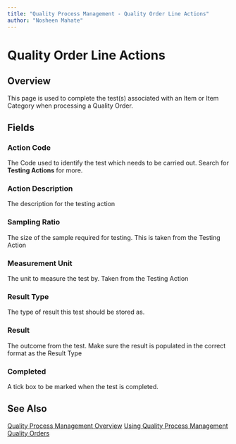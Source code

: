 ```yaml
---
title: "Quality Process Management - Quality Order Line Actions"
author: "Nosheen Mahate"
---
```


# Quality Order Line Actions
## Overview
This page is used to complete the test(s) associated with an Item or Item Category when processing a Quality Order. 
## Fields
### Action Code
The Code used to identify the test which needs to be carried out. Search for **Testing Actions** for more.
### Action Description
The description for the testing action
### Sampling Ratio
The size of the sample required for testing. This is taken from the Testing Action
### Measurement Unit
The unit to measure the test by. Taken from the Testing Action
### Result Type
The type of result this test should be stored as. 
### Result
The outcome from the test. Make sure the result is populated in the correct format as the Result Type
### Completed
A tick box to be marked when the test is completed.

## See Also
[Quality Process Management Overview](.\qpm-overview.md)
[Using Quality Process Management](.\qpm-using.md)
[Quality Orders](.\qpm-quality-order.md)